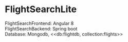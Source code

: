 # FlightSearchLite
FlightSearchFrontend: Angular 8<br>
FlightSearchBackend: Spring boot<br>
Database: Mongodb, <<db:flightdb, collection:flights>>
